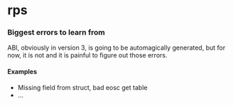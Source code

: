 # rps
### Biggest errors to learn from
ABI, obviously in version 3, is going to be automagically generated, but for
now, it is not and it is painful to figure out those errors.

#### Examples
* Missing field from struct, bad eosc get table
* ...

